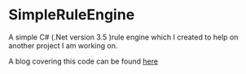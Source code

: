 # SimpleRuleEngine
A simple C# (.Net version 3.5 )rule engine which I created to help on another project I am working on.


A blog covering this code can be found [here](http://www.duanewingett.info/2015/01/21/SimpleCRuleEnginePart1TheRuleEngine.aspx)
